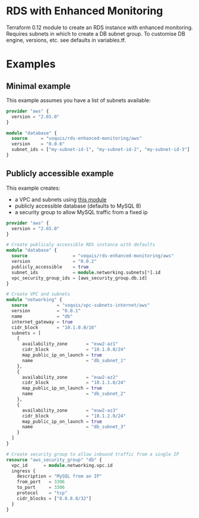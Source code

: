 RDS with Enhanced Monitoring
===

Terraform 0.12 module to create an RDS instance with enhanced monitoring.
Requires subnets in which to create a DB subnet group.
To customise DB engine, versions, etc. see defaults in variables.tf.

# Examples
## Minimal example
This example assumes you have a list of subnets available:
```terraform
provider "aws" {
  version = "2.65.0"
}

module "database" {
  source     = "voquis/rds-enhanced-monitoring/aws"
  version    = "0.0.6"
  subnet_ids = ["my-subnet-id-1", "my-subnet-id-2", "my-subnet-id-3"]
}
```

## Publicly accessible example
This example creates:
  - a VPC and subnets using [this module](https://github.com/voquis/terraform-aws-vpc-subnets-internet)
  - publicly accessible database (defaults to MySQL 8)
  - a security group to allow MySQL traffic from a fixed ip

```terraform
provider "aws" {
  version = "2.65.0"
}

# Create publicaly accessible RDS instance with defaults
module "database" {
  source                 = "voquis/rds-enhanced-monitoring/aws"
  version                = "0.0.2"
  publicly_accessible    = true
  subnet_ids             = module.networking.subnets[*].id
  vpc_security_group_ids = [aws_security_group.db.id]
}

# Create VPC and subnets
module "networking" {
  source           = "voquis/vpc-subnets-internet/aws"
  version          = "0.0.1"
  name             = "db"
  internet_gateway = true
  cidr_block       = "10.1.0.0/16"
  subnets = [
    {
      availability_zone       = "euw2-az1"
      cidr_block              = "10.1.0.0/24"
      map_public_ip_on_launch = true
      name                    = "db_subnet_1"
    },
    {
      availability_zone       = "euw2-az2"
      cidr_block              = "10.1.1.0/24"
      map_public_ip_on_launch = true
      name                    = "db_subnet_2"
    },
    {
      availability_zone       = "euw2-az3"
      cidr_block              = "10.1.2.0/24"
      map_public_ip_on_launch = true
      name                    = "db_subnet_3"
    }
  ]
}

# Create security group to allow inbound traffic from a single IP
resource "aws_security_group" "db" {
  vpc_id      = module.networking.vpc.id
  ingress {
    description = "MySQL from an IP"
    from_port   = 3306
    to_port     = 3306
    protocol    = "tcp"
    cidr_blocks = ["8.8.8.8/32"]
  }
}
```

